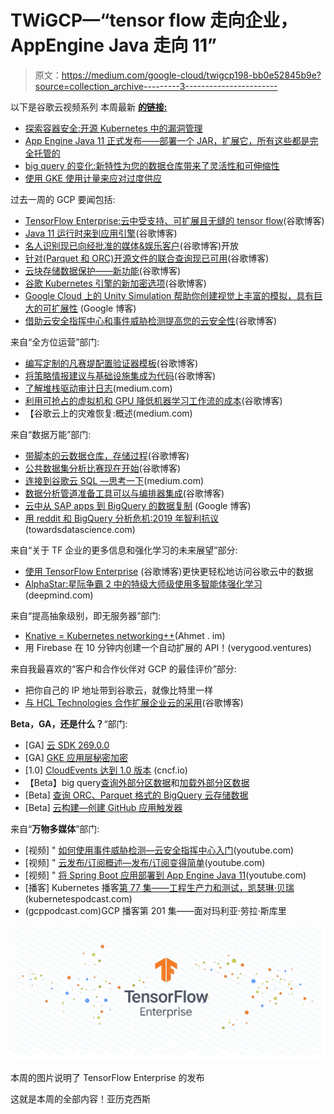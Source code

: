 # TWiGCP—“tensor flow 走向企业，AppEngine Java 走向 11”

> 原文：<https://medium.com/google-cloud/twigcp198-bb0e52845b9e?source=collection_archive---------3----------------------->

以下是谷歌云视频系列 本周最新 [**的链接:**](http://gtech.run/ju4em)

*   [探索容器安全:开源 Kubernetes 中的漏洞管理](http://gtech.run/htl6r)
*   [App Engine Java 11 正式发布——部署一个 JAR，扩展它，所有这些都是完全托管的](http://gtech.run/dkthe)
*   [big query 的变化:新特性为您的数据仓库带来了灵活性和可伸缩性](http://gtech.run/pxp4k)
*   [使用 GKE 使用计量来应对过度供应](http://gtech.run/294bp)

过去一周的 GCP 要闻包括:

*   [TensorFlow Enterprise:云中受支持、可扩展且无缝的 tensor flow](http://gtech.run/ja6za)(谷歌博客)
*   [Java 11 运行时来到应用引擎](http://gtech.run/c4jme)(谷歌博客)
*   [名人识别现已向经批准的媒体&娱乐客户](http://gtech.run/gn93e)(谷歌博客)开放
*   [针对(Parquet 和 ORC)开源文件的联合查询现已可用](http://gtech.run/2kthz)(谷歌博客)
*   [云块存储数据保护——新功能](http://gtech.run/jg2h9)(谷歌博客)
*   [谷歌 Kubernetes 引擎的新加密选项](http://gtech.run/ycv8c)(谷歌博客)
*   [Google Cloud 上的 Unity Simulation 帮助你创建视觉上丰富的模拟，具有巨大的可扩展性](http://gtech.run/x2dat) (Google 博客)
*   [借助云安全指挥中心和事件威胁检测提高您的云安全性](http://gtech.run/rnc5g)(谷歌博客)

来自“全方位运营”部门:

*   [编写定制的凡赛堤配置验证器模板](http://gtech.run/faurb)(谷歌博客)
*   [将策略情报建议与基础设施集成为代码](http://gtech.run/wg76j)(谷歌博客)
*   [了解堆栈驱动审计日志](http://gtech.run/zpgeq)(medium.com)
*   [利用可抢占的虚拟机和 GPU 降低机器学习工作流的成本](http://gtech.run/ur6xa)(谷歌博客)
*   【谷歌云上的灾难恢复:概述(medium.com)

来自“数据万能”部门:

*   [带脚本的云数据仓库，存储过程](http://gtech.run/8fcy5)(谷歌博客)
*   [公共数据集分析比赛现在开始](http://gtech.run/vzebm)(谷歌博客)
*   [连接到谷歌云 SQL —思考一下](http://gtech.run/d8el9)(medium.com)
*   [数据分析管道准备工具可以与编排器集成](http://gtech.run/h2bdy)(谷歌博客)
*   [云中从 SAP apps 到 BigQuery 的数据复制](http://gtech.run/vbv8g) (Google 博客)
*   [用 reddit 和 BigQuery 分析危机:2019 年智利抗议](http://gtech.run/hqm4b)(towardsdatascience.com)

来自“关于 TF 企业的更多信息和强化学习的未来展望”部分:

*   [使用 TensorFlow Enterprise](http://gtech.run/dmtqk) (谷歌博客)更快更轻松地访问谷歌云中的数据
*   [AlphaStar:星际争霸 2 中的特级大师级使用多智能体强化学习](http://gtech.run/bsnpx)(deepmind.com)

来自“提高抽象级别，即无服务器”部门:

*   [Knative = Kubernetes networking++](http://gtech.run/ddw4u)(Ahmet . im)
*   用 Firebase 在 10 分钟内创建一个自动扩展的 API！(verygood.ventures)

来自我最喜欢的“客户和合作伙伴对 GCP 的最佳评价”部分:

*   把你自己的 IP 地址带到谷歌云，就像比特里一样
*   [与 HCL Technologies 合作扩展企业云的采用](http://gtech.run/uyjrn)(谷歌博客)

**Beta，GA，还是什么？**“部门:

*   [GA] [云 SDK 269.0.0](http://gtech.run/wfg8w)
*   [GA] [GKE 应用层秘密加密](http://gtech.run/j95bu)
*   [1.0] [CloudEvents 达到 1.0 版本](http://gtech.run/tyb43) (cncf.io)
*   【Beta】big query[查询外部分区数据](http://gtech.run/75c7q)和[加载外部分区数据](http://gtech.run/gp2mh)
*   [Beta] [查询 ORC、Parquet 格式的 BigQuery 云存储数据](http://gtech.run/95bwv)
*   [Beta] [云构建—创建 GitHub 应用触发器](http://gtech.run/dttrn)

来自“**万物多媒体**”部门:

*   [视频] " [如何使用事件威胁检测—云安全指挥中心入门](http://gtech.run/ljqbe)(youtube.com)
*   [视频] " [云发布/订阅概述—发布/订阅变得简单](http://gtech.run/xzl6w)(youtube.com)
*   [视频] " [将 Spring Boot 应用部署到 App Engine Java 11](http://gtech.run/6pez4)(youtube.com)
*   [播客] Kubernetes 播客[第 77 集——工程生产力和测试，凯瑟琳·贝瑞](http://gtech.run/uh733)(kubernetespodcast.com)
*   (gcppodcast.com)GCP 播客第 201 集——面对玛利亚·劳拉·斯库里

[![](img/7c55f0ec068c5ac0b0317d817114e8e4.png)](http://gtech.run/ja6za)

本周的图片说明了 TensorFlow Enterprise 的发布

这就是本周的全部内容！亚历克西斯